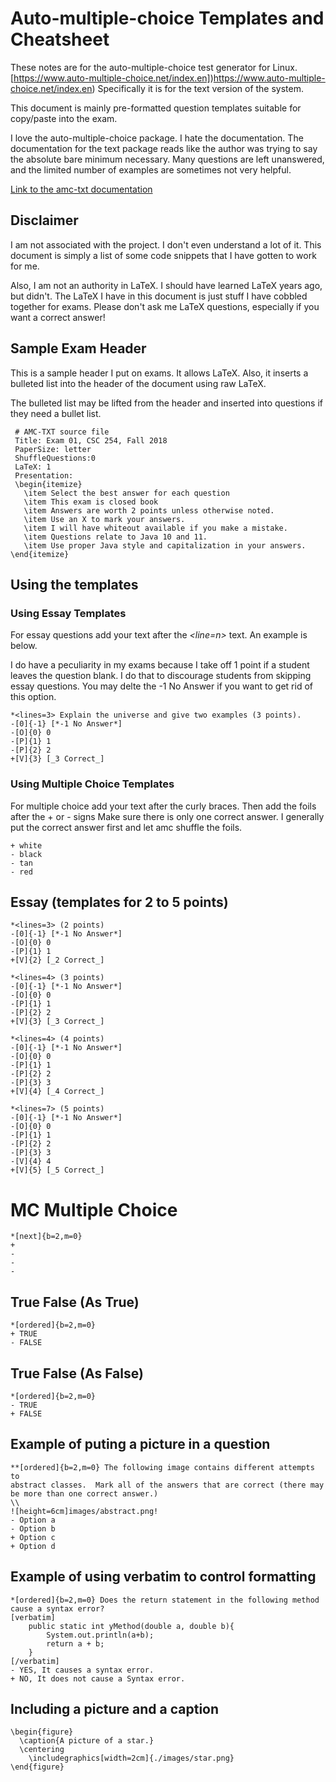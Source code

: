# Auto-multiple-choice Templates and Cheatsheet

These notes are for the auto-multiple-choice test generator for Linux.  [https://www.auto-multiple-choice.net/index.en])https://www.auto-multiple-choice.net/index.en) Specifically it is for the text version of the system.

This document is mainly pre-formatted question templates suitable for copy/paste into the exam.

I love the auto-multiple-choice package.  I hate the documentation.  The documentation for the text package reads like the author was trying to say the absolute bare minimum necessary.  Many questions are left unanswered, and the limited number of examples are sometimes not very helpful.   

[Link to the amc-txt documentation](https://www.auto-multiple-choice.net/auto-multiple-choice.en/AMC-TXT.shtml)

## Disclaimer

I am not associated with the project.  I don't even understand a lot of it.  This document is simply a list of some code snippets that I have gotten to work for me.

Also, I am not an authority in LaTeX.  I should have learned LaTeX years ago, but didn't.  The LaTeX I have in this document is just stuff I have cobbled together for exams.  Please don't ask me LaTeX questions, especially if you want a correct answer!

## Sample Exam Header

This is a sample header I put on exams.  It allows LaTeX.  Also, it inserts a bulleted list into the header of the document using raw LaTeX.

The bulleted list may be lifted from the header and inserted into questions if they need a bullet list.


     # AMC-TXT source file
     Title: Exam 01, CSC 254, Fall 2018
     PaperSize: letter
     ShuffleQuestions:0
     LaTeX: 1
     Presentation: 
     \begin{itemize}
       \item Select the best answer for each question
       \item This exam is closed book
       \item Answers are worth 2 points unless otherwise noted.
       \item Use an X to mark your answers.  
       \item I will have whiteout available if you make a mistake.
       \item Questions relate to Java 10 and 11. 
       \item Use proper Java style and capitalization in your answers.
    \end{itemize}


## Using the templates

### Using Essay Templates

For essay questions add your text after the *<line=n>* text. An example is below.

I do have a peculiarity in my exams because I take off 1 point if a student leaves the question blank.  I do that to discourage students from skipping essay questions.  You may delte the -1 No Answer if you want to get rid of this option.      

```text
*<lines=3> Explain the universe and give two examples (3 points).
-[0]{-1} [*-1 No Answer*]
-[O]{0} 0
-[P]{1} 1
-[P]{2} 2
+[V]{3} [_3 Correct_]
```

### Using Multiple Choice Templates

For multiple choice add your text after the curly braces.  Then add the foils
after the + or - signs Make sure there is only one correct answer.  I generally
put the correct answer first and let amc shuffle the foils.

```*[next]{b=2,m=0} What color was George Washington's white horse?
+ white
- black
- tan
- red
```

## Essay (templates for 2 to 5 points)

```text
*<lines=3> (2 points)
-[0]{-1} [*-1 No Answer*]
-[O]{0} 0
-[P]{1} 1
+[V]{2} [_2 Correct_]

*<lines=4> (3 points)
-[0]{-1} [*-1 No Answer*]
-[O]{0} 0
-[P]{1} 1
-[P]{2} 2
+[V]{3} [_3 Correct_]

*<lines=4> (4 points)
-[0]{-1} [*-1 No Answer*]
-[O]{0} 0
-[P]{1} 1
-[P]{2} 2
-[P]{3} 3
+[V]{4} [_4 Correct_]

*<lines=7> (5 points)
-[0]{-1} [*-1 No Answer*]
-[O]{0} 0
-[P]{1} 1
-[P]{2} 2
-[P]{3} 3
-[V]{4} 4
+[V]{5} [_5 Correct_]
```

# MC Multiple Choice

```text
*[next]{b=2,m=0} 
+ 
- 
- 
- 
```

## True False (As True)

```text
*[ordered]{b=2,m=0} 
+ TRUE 
- FALSE 
```

## True False (As False)

```text
*[ordered]{b=2,m=0} 
- TRUE 
+ FALSE 
```


## Example of puting a picture in a question

```text
**[ordered]{b=2,m=0} The following image contains different attempts to
abstract classes.  Mark all of the answers that are correct (there may be more than one correct answer.) 
\\
![height=6cm]images/abstract.png!
- Option a
- Option b
+ Option c
+ Option d
```


## Example of using verbatim to control formatting

```text
*[ordered]{b=2,m=0} Does the return statement in the following method cause a syntax error?
[verbatim]
    public static int yMethod(double a, double b){
        System.out.println(a+b);
        return a + b;
    }
[/verbatim]
- YES, It causes a syntax error.
+ NO, It does not cause a Syntax error.
```

## Including a picture and a caption

```text
\begin{figure}
  \caption{A picture of a star.}
  \centering
    \includegraphics[width=2cm]{./images/star.png}
\end{figure}
```
